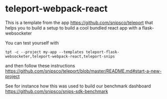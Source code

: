 # teleport-webpack-react
This is a template from the app https://github.com/snipsco/teleport that helps you to build a setup to build a cool bundled react app with a flask-websocketer

You can test yourself with
```
tpt -c --project my-app --templates teleport-flask-websocketer,teleport-webpack-react,teleport-snips
```
and then follow these instructions https://github.com/snipsco/teleport/blob/master/README.md#start-a-new-project

See for instance how this was used to build our benchmark dashboard https://github.com/snipsco/snips-sdk-benchmark
